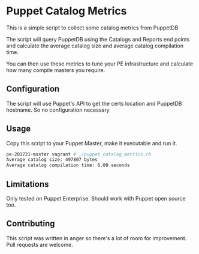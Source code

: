 # Puppet Catalog Metrics

This is a simple script to collect some catalog metrics from PuppetDB

The script will query PuppetDB using the Catalogs and Reports end points and calculate the average catalog size and average catalog compilation time.

You can then use these metrics to tune your PE infrastructure and calculate how many compile masters you require.

## Configuration

The script will use Puppet's API to get the certs location and PuppetDB hostname. So no configuration necessary

## Usage

Copy this script to your Puppet Master, make it executable and run it.

```bash
pe-201721-master vagrant # ./puppet_catalog_metrics.rb
Average catalog size: 497807 bytes
Average catalog compilation time: 6.00 seconds
```

## Limitations

Only tested on Puppet Enterprise. Should work with Puppet open source too.

## Contributing

This script was written in anger so there's a lot of room for improvement. Pull requests are welcome.
